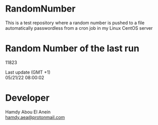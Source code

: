 # RandomNumber    
This is a test repository where a random number is pushed to a file automatically passwordless from a cron job in my Linux CentOS server    
# Random Number of the last run   
11823
      
Last update (GMT +1)    
05/21/22 08:00:02
# Developer    
Hamdy Abou El Anein   
hamdy.aea@protonmail.com
